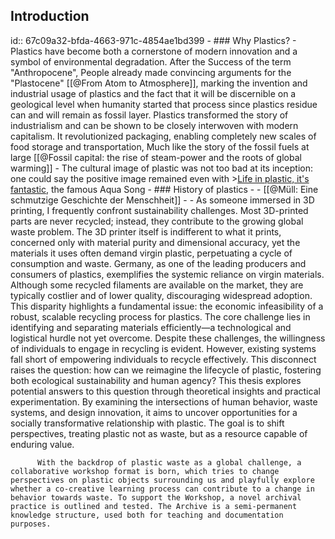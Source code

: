 ## Introduction
id:: 67c09a32-bfda-4663-971c-4854ae1bd399
	- ### Why Plastics?
		- Plastics have become both a cornerstone of modern innovation and a symbol of environmental degradation. After the Success of the term "Anthropocene", People already made convincing arguments for the "Plastocene" [[@From Atom to Atmosphere]],
		  marking the invention and industrial usage of plastics and the fact that it will be discernible on a geological level when humanity started that process since plastics residue can and will remain as fossil layer. Plastics transformed the story of industrialism and can be shown to be closely interwoven with modern capitalism. It revolutionized packaging, enabling completely new scales of food storage and transportation, Much like the story of the fossil fuels at large [[@Fossil capital: the rise of steam-power and the roots of global warming]]
		- The cultural image of plastic was not too bad at its inception: one could say the positive image remained even with >[Life in plastic, it's fantastic](https://genius.com/1613295/Aqua-barbie-girl/Life-in-plastic-its-fantastic), the famous Aqua Song
		- ### History of plastics
			-
			- [[@Müll: Eine schmutzige Geschichte der Menschheit]]
		-
		- As someone immersed in 3D printing, I frequently confront sustainability challenges. Most 3D-printed parts are never recycled; instead, they contribute to the growing global waste problem. The 3D printer itself is indifferent to what it prints, concerned only with material purity and dimensional accuracy, yet the materials it uses often demand virgin plastic, perpetuating a cycle of consumption and waste.
		  Germany, as one of the leading producers and consumers of plastics, exemplifies the systemic reliance on virgin materials. Although some recycled filaments are available on the market, they are typically costlier and of lower quality, discouraging widespread adoption. This disparity highlights a fundamental issue: the economic infeasibility of a robust, scalable recycling process for plastics. The core challenge lies in identifying and separating materials efficiently—a technological and logistical hurdle not yet overcome.
		  Despite these challenges, the willingness of individuals to engage in recycling is evident. However, existing systems fall short of empowering individuals to recycle effectively. This disconnect raises the question: how can we reimagine the lifecycle of plastic, fostering both ecological sustainability and human agency?
		  This thesis explores potential answers to this question through theoretical insights and practical experimentation. By examining the intersections of human behavior, waste systems, and design innovation, it aims to uncover opportunities for a socially transformative relationship with plastic. The goal is to shift perspectives, treating plastic not as waste, but as a resource capable of enduring value.
		  
		  With the backdrop of plastic waste as a global challenge, a collaborative workshop format is born, which tries to change perspectives on plastic objects surrounding us and playfully explore whether a co-creative learning process can contribute to a change in behavior towards waste. To support the Workshop, a novel archival practice is outlined and tested. The Archive is a semi-permanent knowledge structure, used both for teaching and documentation purposes.